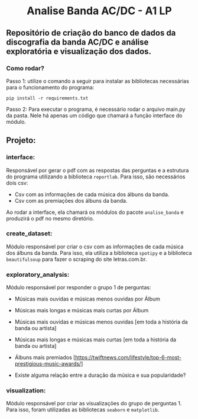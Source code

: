 <h1 align="center">Analise Banda AC/DC - A1 LP</h1>

## Repositório de criação do banco de dados da discografia da banda AC/DC e análise exploratória e visualização dos dados.

### Como rodar?

Passo 1: utilize o comando a seguir para instalar as bibliotecas necessárias para o funcionamento do programa: 

```
pip install -r requirements.txt
```

Passo 2: Para executar o programa, é necessário rodar o arquivo main.py da pasta. Nele há apenas um código que chamará a função interface do módulo.

## Projeto:

### interface:

Responsável por gerar o pdf com as respostas das perguntas e a estrutura do programa utilizando a biblioteca ```reportlab```. Para isso, são necessários dois csv:

* Csv com as informações de cada música dos álbuns da banda.
* Csv com as premiações dos álbuns da banda. 

Ao rodar a interface, ela chamará os módulos do pacote ```analise_banda``` e produzirá o pdf no mesmo diretório.

### create_dataset:

Módulo responsável por criar o csv com as informações de cada música dos álbuns da banda. Para isso, ela utiliza a biblioteca ```spotipy``` e a biblioteca ```beautifulsoup``` para fazer o scraping do site letras.com.br.

### exploratory_analysis:

Módulo responsável por responder o grupo 1 de perguntas:

* Músicas mais ouvidas e músicas menos ouvidas por Álbum

* Músicas mais longas e músicas mais curtas por Álbum

* Músicas mais ouvidas e músicas menos ouvidas [em toda a história da banda ou artista]

* Músicas mais longas e músicas mais curtas [em toda a história da banda ou artista]

* Álbuns mais premiados [https://twiftnews.com/lifestyle/top-6-most-prestigious-music-awards/]

* Existe alguma relação entre a duração da música e sua popularidade?

### visualization:

Módulo responsável por criar as visualizações do grupo de perguntas 1. Para isso, foram utilizadas as bibliotecas ```seaborn``` e ```matplotlib```.
